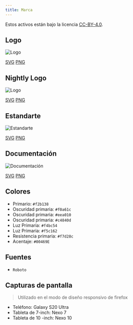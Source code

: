 ```yaml
---
title: Marca
---
```


Estos activos están bajo la licencia [CC-BY-4.0](https://github.com/LinwoodDev/Butterfly/blob/develop/BRANDING_LICENSE).

## Logo

![Logo](/img/logo.svg)

[SVG](/img/logo.svg) [PNG](/img/logo.png)

## Nightly Logo

![Logo](/img/nightly.svg)

[SVG](/img/nightly.svg) [PNG](/img/nightly.png)

## Estandarte

![Estandarte](/img/banner.svg)

[SVG](/img/banner.svg) [PNG](/img/banner.png)

## Documentación

![Documentación](/img/docs.svg)

[SVG](/img/docs.svg) [PNG](/img/docs.png)

## Colores

* Primario: `#f2b138`
* Oscuridad primaria: `#f0a61c`
* Oscuridad primaria: `#eea010`
* Oscuridad primaria: `#c4840d`
* Luz Primaria: `#f4bc54`
* Luz Primaria: `#f5c162`
* Resistencia primaria: `#f7d28c`
* Acentaje: `#00469E`

## Fuentes

* `Roboto`

## Capturas de pantalla

> Utilizado en el modo de diseño responsivo de firefox

* Teléfono: Galaxy S20 Ultra
* Tableta de 7-inch: Nexo 7
* Tableta de 10 -inch: Nexo 10
